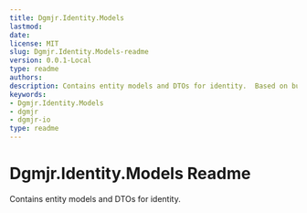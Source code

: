 ```yaml
---
title: Dgmjr.Identity.Models
lastmod:
date:
license: MIT
slug: Dgmjr.Identity.Models-readme
version: 0.0.1-Local
type: readme
authors:
description: Contains entity models and DTOs for identity.  Based on but doesn't directly use the ASP.NET Core entity models.
keywords:
- Dgmjr.Identity.Models
- dgmjr
- dgmjr-io
type: readme
---
```


# Dgmjr.Identity.Models Readme

Contains entity models and DTOs for identity.
